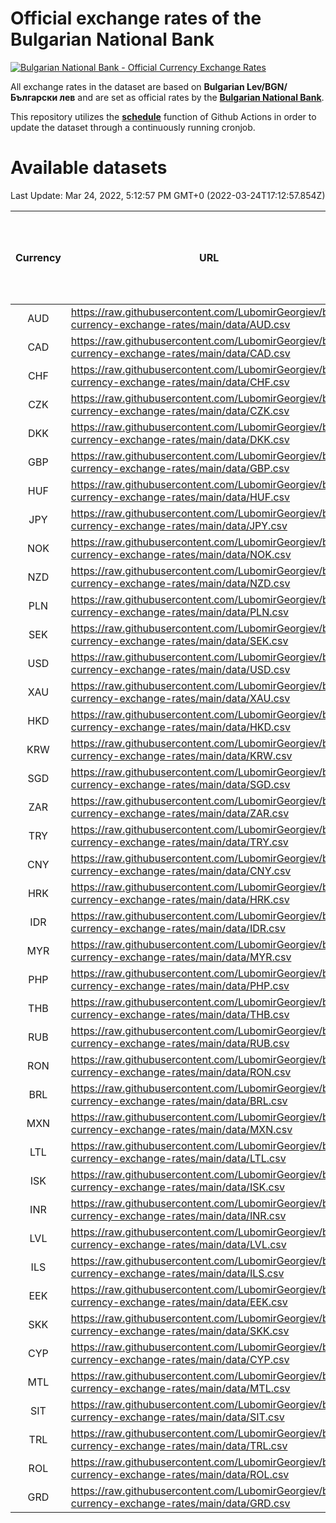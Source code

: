 # Official exchange rates of the Bulgarian National Bank

[![Bulgarian National Bank - Official Currency Exchange Rates](https://github.com/LubomirGeorgiev/bnb-currency-exchange-rates/actions/workflows/update-rates.yml/badge.svg?branch=main)](https://github.com/LubomirGeorgiev/bnb-currency-exchange-rates/actions/workflows/update-rates.yml)

All exchange rates in the dataset are based on **Bulgarian Lev/BGN/Български лев** and are set as official rates by the [**Bulgarian National Bank**](https://www.bnb.bg/Statistics/StExternalSector/StExchangeRates/StERForeignCurrencies/index.htm?toLang=_EN).

This repository utilizes the [**schedule**](https://docs.github.com/en/actions/reference/events-that-trigger-workflows) function of Github Actions in order to update the dataset through a continuously running cronjob.

# Available datasets

<!-- START LINKS (DO NOT EVER FU*ING DELETE THIS COMMENT FOR THE LOVE OF YOUR LIFE!!! IF YOU ARE CURIOS HOW IT WORKS, YOU CAN HAVE A LOOK AT ./src/updateReadme.ts) -->

Last Update: Mar 24, 2022, 5:12:57 PM GMT+0 (2022-03-24T17:12:57.854Z)

| Currency | URL                                                                                             | Number of records | Number of missing days that were filled in |
| :------: | ----------------------------------------------------------------------------------------------- | :---------------: | :----------------------------------------: |
|   AUD    | https://raw.githubusercontent.com/LubomirGeorgiev/bnb-currency-exchange-rates/main/data/AUD.csv |       8202        |                    2527                    |
|   CAD    | https://raw.githubusercontent.com/LubomirGeorgiev/bnb-currency-exchange-rates/main/data/CAD.csv |       8202        |                    2527                    |
|   CHF    | https://raw.githubusercontent.com/LubomirGeorgiev/bnb-currency-exchange-rates/main/data/CHF.csv |       8202        |                    2527                    |
|   CZK    | https://raw.githubusercontent.com/LubomirGeorgiev/bnb-currency-exchange-rates/main/data/CZK.csv |       8202        |                    2527                    |
|   DKK    | https://raw.githubusercontent.com/LubomirGeorgiev/bnb-currency-exchange-rates/main/data/DKK.csv |       8202        |                    2527                    |
|   GBP    | https://raw.githubusercontent.com/LubomirGeorgiev/bnb-currency-exchange-rates/main/data/GBP.csv |       8202        |                    2527                    |
|   HUF    | https://raw.githubusercontent.com/LubomirGeorgiev/bnb-currency-exchange-rates/main/data/HUF.csv |       8202        |                    2527                    |
|   JPY    | https://raw.githubusercontent.com/LubomirGeorgiev/bnb-currency-exchange-rates/main/data/JPY.csv |       8202        |                    2527                    |
|   NOK    | https://raw.githubusercontent.com/LubomirGeorgiev/bnb-currency-exchange-rates/main/data/NOK.csv |       8202        |                    2527                    |
|   NZD    | https://raw.githubusercontent.com/LubomirGeorgiev/bnb-currency-exchange-rates/main/data/NZD.csv |       8202        |                    2527                    |
|   PLN    | https://raw.githubusercontent.com/LubomirGeorgiev/bnb-currency-exchange-rates/main/data/PLN.csv |       8202        |                    2527                    |
|   SEK    | https://raw.githubusercontent.com/LubomirGeorgiev/bnb-currency-exchange-rates/main/data/SEK.csv |       8202        |                    2527                    |
|   USD    | https://raw.githubusercontent.com/LubomirGeorgiev/bnb-currency-exchange-rates/main/data/USD.csv |       8202        |                    2527                    |
|   XAU    | https://raw.githubusercontent.com/LubomirGeorgiev/bnb-currency-exchange-rates/main/data/XAU.csv |       8201        |                    2528                    |
|   HKD    | https://raw.githubusercontent.com/LubomirGeorgiev/bnb-currency-exchange-rates/main/data/HKD.csv |       7902        |                    2438                    |
|   KRW    | https://raw.githubusercontent.com/LubomirGeorgiev/bnb-currency-exchange-rates/main/data/KRW.csv |       7902        |                    2438                    |
|   SGD    | https://raw.githubusercontent.com/LubomirGeorgiev/bnb-currency-exchange-rates/main/data/SGD.csv |       7902        |                    2438                    |
|   ZAR    | https://raw.githubusercontent.com/LubomirGeorgiev/bnb-currency-exchange-rates/main/data/ZAR.csv |       7902        |                    2438                    |
|   TRY    | https://raw.githubusercontent.com/LubomirGeorgiev/bnb-currency-exchange-rates/main/data/TRY.csv |       6390        |                    1974                    |
|   CNY    | https://raw.githubusercontent.com/LubomirGeorgiev/bnb-currency-exchange-rates/main/data/CNY.csv |       6272        |                    1940                    |
|   HRK    | https://raw.githubusercontent.com/LubomirGeorgiev/bnb-currency-exchange-rates/main/data/HRK.csv |       6272        |                    1940                    |
|   IDR    | https://raw.githubusercontent.com/LubomirGeorgiev/bnb-currency-exchange-rates/main/data/IDR.csv |       6272        |                    1940                    |
|   MYR    | https://raw.githubusercontent.com/LubomirGeorgiev/bnb-currency-exchange-rates/main/data/MYR.csv |       6272        |                    1940                    |
|   PHP    | https://raw.githubusercontent.com/LubomirGeorgiev/bnb-currency-exchange-rates/main/data/PHP.csv |       6272        |                    1940                    |
|   THB    | https://raw.githubusercontent.com/LubomirGeorgiev/bnb-currency-exchange-rates/main/data/THB.csv |       6272        |                    1940                    |
|   RUB    | https://raw.githubusercontent.com/LubomirGeorgiev/bnb-currency-exchange-rates/main/data/RUB.csv |       6249        |                    1933                    |
|   RON    | https://raw.githubusercontent.com/LubomirGeorgiev/bnb-currency-exchange-rates/main/data/RON.csv |       6213        |                    1922                    |
|   BRL    | https://raw.githubusercontent.com/LubomirGeorgiev/bnb-currency-exchange-rates/main/data/BRL.csv |       5300        |                    1641                    |
|   MXN    | https://raw.githubusercontent.com/LubomirGeorgiev/bnb-currency-exchange-rates/main/data/MXN.csv |       5300        |                    1641                    |
|   LTL    | https://raw.githubusercontent.com/LubomirGeorgiev/bnb-currency-exchange-rates/main/data/LTL.csv |       5144        |                    1573                    |
|   ISK    | https://raw.githubusercontent.com/LubomirGeorgiev/bnb-currency-exchange-rates/main/data/ISK.csv |       5079        |                    1569                    |
|   INR    | https://raw.githubusercontent.com/LubomirGeorgiev/bnb-currency-exchange-rates/main/data/INR.csv |       4931        |                    1525                    |
|   LVL    | https://raw.githubusercontent.com/LubomirGeorgiev/bnb-currency-exchange-rates/main/data/LVL.csv |       4785        |                    1465                    |
|   ILS    | https://raw.githubusercontent.com/LubomirGeorgiev/bnb-currency-exchange-rates/main/data/ILS.csv |       4206        |                    1305                    |
|   EEK    | https://raw.githubusercontent.com/LubomirGeorgiev/bnb-currency-exchange-rates/main/data/EEK.csv |       3993        |                    1219                    |
|   SKK    | https://raw.githubusercontent.com/LubomirGeorgiev/bnb-currency-exchange-rates/main/data/SKK.csv |       2966        |                    908                     |
|   CYP    | https://raw.githubusercontent.com/LubomirGeorgiev/bnb-currency-exchange-rates/main/data/CYP.csv |       2898        |                    882                     |
|   MTL    | https://raw.githubusercontent.com/LubomirGeorgiev/bnb-currency-exchange-rates/main/data/MTL.csv |       2598        |                    793                     |
|   SIT    | https://raw.githubusercontent.com/LubomirGeorgiev/bnb-currency-exchange-rates/main/data/SIT.csv |       2536        |                    772                     |
|   TRL    | https://raw.githubusercontent.com/LubomirGeorgiev/bnb-currency-exchange-rates/main/data/TRL.csv |       1810        |                    551                     |
|   ROL    | https://raw.githubusercontent.com/LubomirGeorgiev/bnb-currency-exchange-rates/main/data/ROL.csv |       1689        |                    516                     |
|   GRD    | https://raw.githubusercontent.com/LubomirGeorgiev/bnb-currency-exchange-rates/main/data/GRD.csv |        359        |                    107                     |

<!-- END LINKS (DO NOT EVER FU*ING DELETE THIS COMMENT FOR THE LOVE OF YOUR LIFE!!! IF YOU ARE CURIOS HOW IT WORKS, YOU CAN HAVE A LOOK AT ./src/updateReadme.ts) -->
